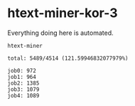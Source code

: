 # htext-miner-kor-3

Everything doing here is automated.

```
htext-miner

total: 5489/4514 (121.59946832077979%)

job0: 972
job1: 964
job2: 1385
job3: 1079
job4: 1089
```
